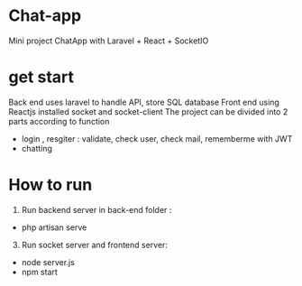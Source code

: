 # Chat-app
Mini project ChatApp with Laravel + React + SocketIO
# get start
Back end uses laravel to handle API, store SQL database
Front end using Reactjs installed socket and socket-client
The project can be divided into 2 parts according to function
 - login , resgiter : validate, check user, check mail, rememberme with JWT
 - chatting
# How to run
1. Run backend server in back-end folder : 
 - php artisan serve
3. Run socket server and frontend server:
 - node server.js
 - npm start
